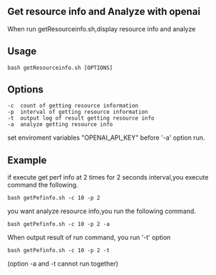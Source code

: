 ## Get resource info and Analyze with openai

When run getResourceinfo.sh,display resource info and analyze

## Usage

```
bash getResourceinfo.sh [OPTIONS]
```
## Options

    -c  count of getting resource information
    -p  interval of getting resource information
    -t  output log of result getting resource info
    -a  analyze getting resource info

set enviroment variables "OPENAI_API_KEY" before '-a' option run.

## Example

if execute get perf info at 2 times for 2 seconds interval,you execute command the following.

```
bash getPefinfo.sh -c 10 -p 2
```
you want analyze resource info,you run the following command.
```
bash getPefinfo.sh -c 10 -p 2 -a
```

When output result of run command, you run '-t' option
```
bash getPefinfo.sh -c 10 -p 2 -t
```

(option -a and -t cannot run together)
